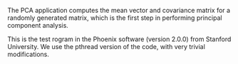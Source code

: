 The PCA application computes the mean vector and covariance matrix for a randomly generated matrix, which is the first step in performing principal component analysis.

This is the test rogram in the Phoenix software (version 2.0.0) from Stanford University. We use the pthread version of the code, with very trivial modifications.
